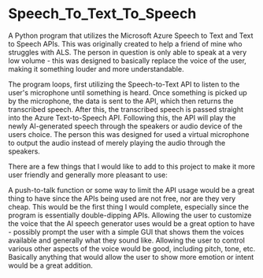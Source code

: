 # Speech_To_Text_To_Speech

A Python program that utilizes the Microsoft Azure Speech to Text and Text to Speech APIs. This was originally created to help a friend of mine who struggles with ALS. The person in question is only able to speak at a very low volume - this was designed to basically replace the voice of the user, making it something louder and more understandable.

The program loops, first utilizing the Speech-to-Text API to listen to the user's microphone until something is heard. Once something is picked up by the microphone, the data is sent to the API, which then returns the transcribed speech. After this, the transcribed speech is passed straight into the Azure Text-to-Speech API. Following this, the API will play the newly AI-generated speech through the speakers or audio device of the users choice. The person this was designed for used a virtual microphone to output the audio instead of merely playing the audio through the speakers.

There are a few things that I would like to add to this project to make it more user friendly and generally more pleasant to use:

A push-to-talk function or some way to limit the API usage would be a great thing to have since the APIs being used are not free, nor are they very cheap. This would be the first thing I would complete, especially since the program is essentially double-dipping APIs.
Allowing the user to customize the voice that the AI speech generator uses would be a great option to have - possibly prompt the user with a simple GUI that shows them the voices available and generally what they sound like.
Allowing the user to control various other aspects of the voice would be good, including pitch, tone, etc. Basically anything that would allow the user to show more emotion or intent would be a great addition.
